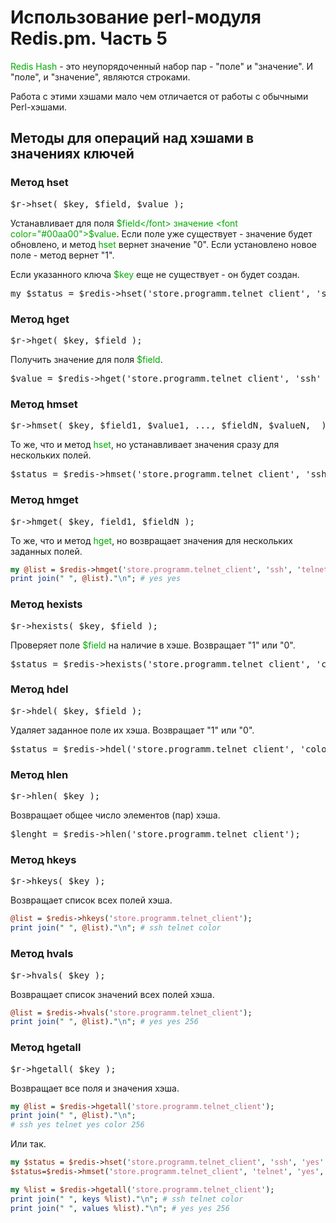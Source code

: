 ﻿# Использование perl-модуля Redis.pm. Часть 5

<font color="#00aa00">Redis Hash</font> - это неупорядоченный набор пар - "поле" и "значение".  И "поле", и "значение", являются строками.

Работа с этими хэшами мало чем отличается от работы с обычными Perl-хэшами.

## Методы для операций над хэшами в значениях ключей

### Метод hset

<pre>$r-&gt;hset( $key, $field, $value );</pre>

Устанавливает для поля <font color="#00aa00">$field</font> значение <font color="#00aa00">$value</font>. Если поле уже существует - значение будет обновлено, и метод <font color="#00aa00">hset</font> вернет значение "0". Если установлено новое поле - метод вернет "1".

Если указанного ключа <font color="#00aa00">$key</font> еще не существует - он будет создан.

<pre>my $status = $redis-&gt;hset('store.programm.telnet_client', 'ssh', 'yes' );</pre>

### Метод hget

<pre>$r-&gt;hget( $key, $field );</pre>

Получить значение для поля <font color="#00aa00">$field</font>.

<pre>$value = $redis-&gt;hget('store.programm.telnet_client', 'ssh' );</pre>

### Метод hmset

<pre>$r-&gt;hmset( $key, $field1, $value1, ..., $fieldN, $valueN,  );</pre>

То же, что и метод <font color="#00aa00">hset</font>, но устанавливает значения сразу для нескольких полей.

<pre>$status = $redis-&gt;hmset('store.programm.telnet_client', 'ssh', 'yes', 'telnet', 'yes' );</pre>

### Метод hmget

<pre>$r-&gt;hmget( $key, field1, $fieldN );</pre>

То же, что и метод <font color="#00aa00">hget</font>, но возвращает значения для нескольких заданных полей.

```perl
my @list = $redis->hmget('store.programm.telnet_client', 'ssh', 'telnet' );
print join(" ", @list)."\n"; # yes yes
```

### Метод hexists

<pre>$r-&gt;hexists( $key, $field );</pre>

Проверяет поле <font color="#00aa00">$field</font> на наличие в хэше. Возвращает "1" или "0".

<pre>$status = $redis-&gt;hexists('store.programm.telnet_client', 'color' );</pre>

### Метод hdel

<pre>$r-&gt;hdel( $key, $field );</pre>

Удаляет заданное поле их хэша. Возвращает "1" или "0".

<pre>$status = $redis-&gt;hdel('store.programm.telnet_client', 'color' );</pre>

### Метод hlen
<pre>$r-&gt;hlen( $key );</pre>

Возвращает общее число элементов (пар) хэша.

<pre>$lenght = $redis-&gt;hlen('store.programm.telnet_client');</pre>

### Метод hkeys

<pre>$r-&gt;hkeys( $key );</pre>

Возвращает список всех полей хэша.

```perl
@list = $redis->hkeys('store.programm.telnet_client');
print join(" ", @list)."\n"; # ssh telnet color
```

### Метод hvals

<pre>$r-&gt;hvals( $key );</pre>

Возвращает список значений всех полей хэша.

```perl
@list = $redis->hvals('store.programm.telnet_client');
print join(" ", @list)."\n"; # yes yes 256
```

### Метод hgetall

<pre>$r-&gt;hgetall( $key );</pre>

Возвращает все поля и значения хэша.

```perl
my @list = $redis->hgetall('store.programm.telnet_client');
print join(" ", @list)."\n"; 
# ssh yes telnet yes color 256
```

Или так.

```perl
my $status = $redis->hset('store.programm.telnet_client', 'ssh', 'yes' );
$status=$redis->hmset('store.programm.telnet_client', 'telnet', 'yes', 'color', '256');

my %list = $redis->hgetall('store.programm.telnet_client');
print join(" ", keys %list)."\n"; # ssh telnet color
print join(" ", values %list)."\n"; # yes yes 256
```

